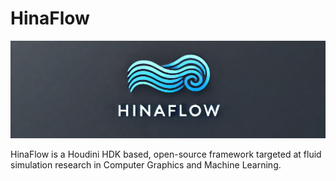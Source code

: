 # HinaFlow
![hinaflow logo](logo.png)

HinaFlow is a Houdini HDK based, open-source framework targeted at fluid simulation research in Computer Graphics and Machine Learning.
